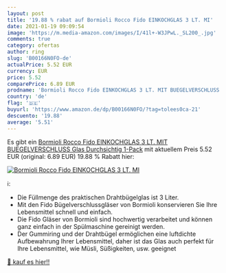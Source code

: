 ```yaml
---
layout: post
title: '19.88 % rabat auf Bormioli Rocco Fido EINKOCHGLAS 3 LT. MI'
date: 2021-01-19 09:09:54
image: 'https://m.media-amazon.com/images/I/41l+-W3JPwL._SL200_.jpg'
comments: true
category: ofertas
author: ring
slug: 'B00166N0FO-de'
actualPrice: 5.52 EUR
currency: EUR
price: 5.52
comparePrice: 6.89 EUR
prodname: 'Bormioli Rocco Fido EINKOCHGLAS 3 LT. MIT BUEGELVERSCHLUSS  Glas  Durchsichtig  1-Pack'
country: 'de'
flag: '🇩🇪'
buyurl: 'https://www.amazon.de/dp/B00166N0FO/?tag=tolees0ca-21'
descuento: '19.88'
average: '5.51'
---
```


Es gibt ein [Bormioli Rocco Fido EINKOCHGLAS 3 LT. MIT BUEGELVERSCHLUSS  Glas  Durchsichtig  1-Pack](https://www.amazon.de/dp/B00166N0FO/?tag=tolees0ca-21) mit aktuellem Preis 5.52 EUR (original: 6.89 EUR) 19.88 % Rabatt hier:

[![Bormioli Rocco Fido EINKOCHGLAS 3 LT. MI](https://m.media-amazon.com/images/I/41l+-W3JPwL._SL200_.jpg)](https://www.amazon.de/dp/B00166N0FO/?tag=tolees0ca-21)

ℹ️:

- Die Füllmenge des praktischen Drahtbügelglas ist 3 Liter.
- Mit den Fido Bügelverschlussgläser von Bormioli konservieren Sie Ihre Lebensmittel schnell und einfach.
- Die Fido Gläser von Bormioli sind hochwertig verarbeitet und können ganz einfach in der Spülmaschine gereinigt werden.
- Der Gummiring und der Drahtbügel ermöglichen eine luftdichte Aufbewahrung Ihrer Lebensmittel, daher ist das Glas auch perfekt für Ihre Lebensmittel, wie Müsli, Süßigkeiten, usw. geeignet

[🛒 kauf es hier!!](https://www.amazon.de/dp/B00166N0FO/?tag=tolees0ca-21)
